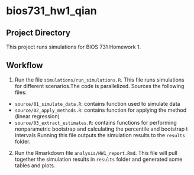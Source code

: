 # bios731_hw1_qian

## Project Directory

This project runs simulations for BIOS 731 Homework 1.


## Workflow

1. Run the file `simulations/run_simulations.R`. This file runs simulations for different scenarios.The code is parallelized. Sources the following files:
  * `source/01_simulate_data.R`: contains function used to simulate data
  * `source/02_apply_methods.R`: contains function for applying the method (linear regression)
  * `source/03_extract_estimates.R`: contains functions for performing nonparametric bootstrap and calculating the percentile and bootstrap t intervals
Running this file outputs the simulation results to the `results` folder.


2. Run the Rmarkdown file `analysis/HW1_report.Rmd`. This file will pull together the simulation results in `results` folder and generated some tables and plots.
